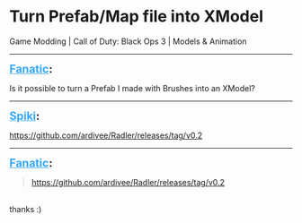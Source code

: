 # Turn Prefab/Map file into XModel
Game Modding | Call of Duty: Black Ops 3 | Models & Animation

---
<strong style="font-size: 1.4em;"><span style="text-decoration: underline;text-decoration-color: #34a7f9;"><span style="color:#34a7f9;">Fanatic</span></span>:</strong>

<p>Is it possible to turn a Prefab I made with Brushes into an XModel?</p>

---
<strong style="font-size: 1.4em;"><span style="text-decoration: underline;text-decoration-color: #34a7f9;"><span style="color:#34a7f9;">Spiki</span></span>:</strong>

<p><a href="https://github.com/ardivee/Radler/releases/tag/v0.2">https://github.com/ardivee/Radler/releases/tag/v0.2</a></p>

---
<strong style="font-size: 1.4em;"><span style="text-decoration: underline;text-decoration-color: #34a7f9;"><span style="color:#34a7f9;">Fanatic</span></span>:</strong>

<p><blockquote><a href="https://github.com/ardivee/Radler/releases/tag/v0.2">https://github.com/ardivee/Radler/releases/tag/v0.2</a><br /></blockquote><br />thanks :)</p>
